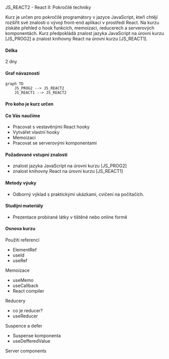 JS_REACT2 - React II: Pokročilé techniky

Kurz je určen pro pokročilé programátory v jazyce JavaScript, kteří chtějí rozšířit své znalosti o vývoji front-end aplikací v prostředí React. Na kurzu získáte přehled o hook funkcích, memoizaci, reducerech a serverových komponentách. Kurz předpokládá znalost jazyka JavaScript na úrovni kurzu [JS_PROG2] a znalost knihovny React na úrovni kurzu [JS_REACT1].

#### Délka

2 dny

#### Graf návazností

```mermaid
graph TD
    JS_PROG2 --> JS_REACT2
    JS_REACT1 --> JS_REACT2
```

#### Pro koho je kurz určen


#### Co Vás naučíme

- Pracovat s vestavěnými React hooky
- Vytvářet vlastní hooky
- Memoizaci
- Pracovat se serverovými komponentami

#### Požadované vstupní znalosti

- znalost jazyka JavaScript na úrovni kurzu [JS_PROG2]
- znalost knihovny React na úrovni kurzu [JS_REACT1]

#### Metody výuky

- Odborný výklad s praktickými ukázkami, cvičení na počítačích.

#### Studijní materiály

- Prezentace probírané látky v tištěné nebo online formě

#### Osnova kurzu

Použití referencí

- ElementRef
- useId
- useRef

Memoizace

- useMemo
- useCallback
- React compiler

Reducery

- co je reducer?
- useReducer

Suspence a defer

- Suspense komponenta
- useDefferedValue

Server components